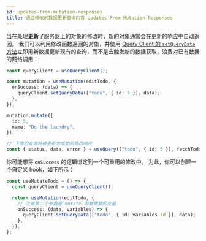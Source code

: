 ```yaml
---
id: updates-from-mutation-responses
title: 通过修改的数据更新查询内容 Updates From Mutation Responses
---
```


当在处理**更新**了服务器上的对象的修改时，新的对象通常会在更新的响应中自动返回。
我们可以利用修改函数返回的对象，并使用 [Query Client 的 `setQueryData` 方法](../reference/QueryClient#queryclientsetquerydata)立即用新数据更新现有的查询，而不是去触发新的数据获取，浪费对已有数据的网络调用：

```ts
const queryClient = useQueryClient();

const mutation = useMutation(editTodo, {
  onSuccess: (data) => {
    queryClient.setQueryData(["todo", { id: 5 }], data);
  },
});

mutation.mutate({
  id: 5,
  name: "Do the laundry",
});

// 下面的查询将被更新为成功的修改响应
const { status, data, error } = useQuery(["todo", { id: 5 }], fetchTodoById);
```

你可能想将 `onSuccess` 的逻辑绑定到一个可重用的修改中。
为此，你可以创建一个自定义 hook，如下所示：

```ts
const useMutateTodo = () => {
  const queryClient = useQueryClient();

  return useMutation(editTodo, {
    // 注意第二个参数是`mutate`函数需要的变量
    onSuccess: (data, variables) => {
      queryClient.setQueryData(["todo", { id: variables.id }], data);
    },
  });
};
```
